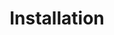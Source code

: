 ---
title: "Installation"
linkTitle: "Installation"
description: Deployment of Dell CSM Modules using helm
weight: 1
---